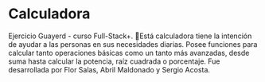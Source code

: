 # Calculadora
Ejercicio Guayerd - curso Full-Stack+. 
🚀Está calculadora tiene la intención de ayudar a las personas en sus necesidades diarias.
Posee funciones para calcular tanto operaciones básicas como un tanto más avanzadas,
desde suma hasta calcular la potencia, raíz cuadrada o porcentaje. 
Fue desarrollada por Flor Salas, Abril Maldonado y Sergio Acosta.
